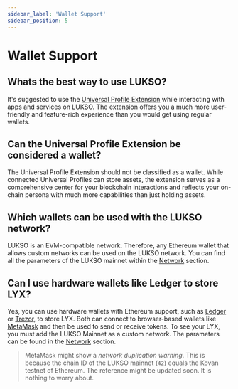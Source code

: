 ```yaml
---
sidebar_label: 'Wallet Support'
sidebar_position: 5
---
```


# Wallet Support

## Whats the best way to use LUKSO?

It's suggested to use the [Universal Profile Extension](../../guides/browser-extension/install-browser-extension.md) while interacting with apps and services on LUKSO. The extension offers you a much more user-friendly and feature-rich experience than you would get using regular wallets.

## Can the Universal Profile Extension be considered a wallet?

The Universal Profile Extension should not be classified as a wallet. While connected Universal Profiles can store assets, the extension serves as a comprehensive center for your blockchain interactions and reflects your on-chain persona with much more capabilities than just holding assets.

## Which wallets can be used with the LUKSO network?

LUKSO is an EVM-compatible network. Therefore, any Ethereum wallet that allows custom networks can be used on the LUKSO network. You can find all the parameters of the LUKSO mainnet within the [Network](../../networks/mainnet/parameters.md) section.

## Can I use hardware wallets like Ledger to store LYX?

Yes, you can use hardware wallets with Ethereum support, such as [Ledger](https://www.ledger.com/) or [Trezor](https://trezor.io/), to store LYX. Both can connect to browser-based wallets like [MetaMask](https://metamask.io/) and then be used to send or receive tokens. To see your LYX, you must add the LUKSO Mainnet as a custom network. The parameters can be found in the [Network](../../networks/mainnet/parameters.md) section.

> MetaMask might show a _network duplication warning_. This is because the chain ID of the LUKSO mainnet (`42`) equals the Kovan testnet of Ethereum. The reference might be updated soon. It is nothing to worry about.

